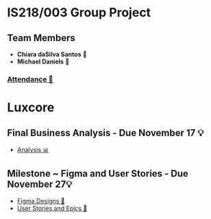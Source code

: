 # IS218/003 Group Project

## Team Members
- **Chiara daSilva Santos** 🌟
- **Michael Daniels** 🌟

### [Attendance 📅](attendance.md)

# Luxcore

## Final Business Analysis - Due November 17 💡
- [Analysis 📊](analysis.md)

## Milestone ~ Figma and User Stories - Due November 27💡
- [Figma Designs 🎨](figma.md)
- [User Stories and Epics 👥](epics.md)